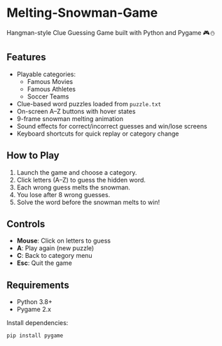 # Melting-Snowman-Game
Hangman-style Clue Guessing Game built with Python and Pygame 🎮⛄

## Features
- Playable categories:
  - Famous Movies
  - Famous Athletes
  - Soccer Teams
- Clue-based word puzzles loaded from `puzzle.txt`
- On-screen A–Z buttons with hover states
- 9-frame snowman melting animation
- Sound effects for correct/incorrect guesses and win/lose screens
- Keyboard shortcuts for quick replay or category change

## How to Play
1. Launch the game and choose a category.
2. Click letters (A–Z) to guess the hidden word.
3. Each wrong guess melts the snowman.
4. You lose after 8 wrong guesses.
5. Solve the word before the snowman melts to win!

## Controls
- **Mouse**: Click on letters to guess
- **A**: Play again (new puzzle)
- **C**: Back to category menu
- **Esc**: Quit the game

## Requirements
- Python 3.8+
- Pygame 2.x

Install dependencies:
```bash
pip install pygame
